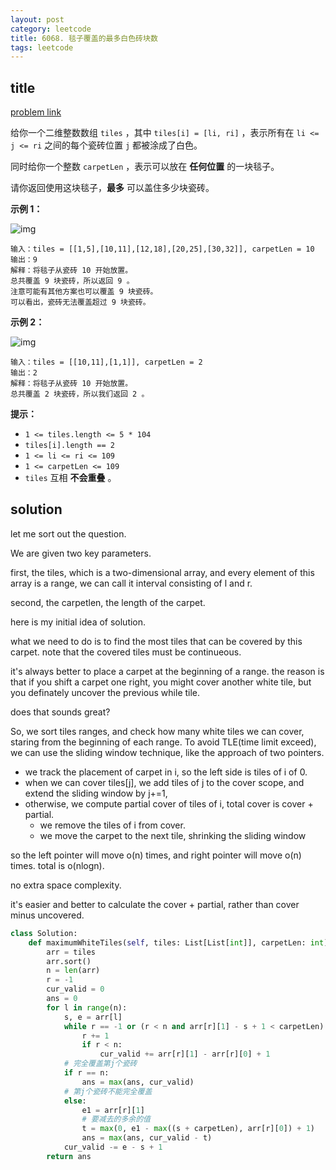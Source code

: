 ```yaml
---
layout: post
category: leetcode
title: 6068. 毯子覆盖的最多白色砖块数
tags: leetcode
---
```


## title
[problem link](https://leetcode.cn/problems/maximum-white-tiles-covered-by-a-carpet/)

给你一个二维整数数组 `tiles` ，其中 `tiles[i] = [li, ri]` ，表示所有在 `li <= j <= ri` 之间的每个瓷砖位置 `j` 都被涂成了白色。

同时给你一个整数 `carpetLen` ，表示可以放在 **任何位置** 的一块毯子。

请你返回使用这块毯子，**最多** 可以盖住多少块瓷砖。

 

**示例 1：**

![img](https://cdn.jsdelivr.net/gh/mafulong/mdPic@vv10/img/202508301531696.png)

```
输入：tiles = [[1,5],[10,11],[12,18],[20,25],[30,32]], carpetLen = 10
输出：9
解释：将毯子从瓷砖 10 开始放置。
总共覆盖 9 块瓷砖，所以返回 9 。
注意可能有其他方案也可以覆盖 9 块瓷砖。
可以看出，瓷砖无法覆盖超过 9 块瓷砖。
```

**示例 2：**

![img](https://cdn.jsdelivr.net/gh/mafulong/mdPic@vv10/img/202508301531835.png)

```
输入：tiles = [[10,11],[1,1]], carpetLen = 2
输出：2
解释：将毯子从瓷砖 10 开始放置。
总共覆盖 2 块瓷砖，所以我们返回 2 。
```

 

**提示：**

- `1 <= tiles.length <= 5 * 104`
- `tiles[i].length == 2`
- `1 <= li <= ri <= 109`
- `1 <= carpetLen <= 109`
- `tiles` 互相 **不会重叠** 。

## solution

let me sort out the question.

We are given two key parameters.

first,  the tiles,  which is a two-dimensional array,  and every element of this array is a range, we can call it interval consisting of l and r.

second, the carpetlen, the length of the carpet.

here is my initial idea of solution. 

what we need to do is to find the most tiles that can be covered by this carpet. note that the covered tiles must be continueous.

it's always better to place a carpet at the beginning of a range. the reason is that if you shift a carpet one right, you might cover another white tile, but you definately uncover the previous while tile.

does that sounds great?



So, we sort tiles ranges, and check how many white tiles we can cover, staring from the beginning of each range. To avoid TLE(time limit exceed), we can use the sliding window technique, like the approach of two pointers.

- we track the placement of carpet in i, so the left side is tiles of i of 0.
- when we can cover tiles[j], we add tiles of j to the cover scope, and extend the sliding window by j+=1,
- otherwise, we compute partial cover of tiles of i, total cover is cover + partial.
  - we remove the tiles of i from cover.
  - we move the carpet to the next tile, shrinking the sliding window



so the left pointer will move o(n) times, and right pointer will move o(n) times. total is o(nlogn).

no extra space complexity.



it's easier and better to calculate the cover + partial, rather than cover minus uncovered.

```python
class Solution:
    def maximumWhiteTiles(self, tiles: List[List[int]], carpetLen: int) -> int:
        arr = tiles
        arr.sort()
        n = len(arr)
        r = -1
        cur_valid = 0
        ans = 0
        for l in range(n):
            s, e = arr[l]
            while r == -1 or (r < n and arr[r][1] - s + 1 < carpetLen):
                r += 1
                if r < n:
                    cur_valid += arr[r][1] - arr[r][0] + 1
            # 完全覆盖第j个瓷砖
            if r == n:
                ans = max(ans, cur_valid)
            # 第j个瓷砖不能完全覆盖
            else:
                e1 = arr[r][1]
                # 要减去的多余的值
                t = max(0, e1 - max((s + carpetLen), arr[r][0]) + 1)
                ans = max(ans, cur_valid - t)
            cur_valid -= e - s + 1
        return ans
```

